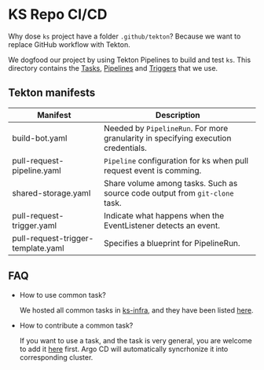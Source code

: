 # KS Repo CI/CD

Why dose `ks` project have a folder `.github/tekton`? Because we want to replace GitHub workflow with Tekton.

We dogfood our project by using Tekton Pipelines to build and test `ks`. This directory contains the [Tasks](https://tekton.dev/docs/pipelines/tasks/), [Pipelines](https://tekton.dev/docs/pipelines/pipelines/) and [Triggers](https://tekton.dev/docs/triggers/) that we use.

## Tekton manifests

| Manifest                           | Description                                                                        |
| ---------------------------------- | ---------------------------------------------------------------------------------- |
| build-bot.yaml                     | Needed by `PipelineRun`. For more granularity in specifying execution credentials. |
| pull-request-pipeline.yaml         | `Pipeline` configuration for ks when pull request event is comming.                |
| shared-storage.yaml                | Share volume among tasks. Such as source code output from `git-clone` task.        |
| pull-request-trigger.yaml          | Indicate what happens when the EventListener detects an event.                     |
| pull-request-trigger-template.yaml | Specifies a blueprint for PipelineRun.                                             |

## FAQ

- How to use common task?

  We hosted all common tasks in [ks-infra](https://github.com/kubesphere-sigs/ks-infra), and they have been listed [here](https://github.com/kubesphere-sigs/ks-infra/tree/master/prod/ks-devops-ext-tekton-common#common-tasks).

- How to contribute a common task?

  If you want to use a task, and the task is very general, you are welcome to add it [here](https://github.com/kubesphere-sigs/ks-infra/tree/master/prod/ks-devops-ext-tekton-common#common-tasks) first. Argo CD will automatically syncrhonize it into corresponding cluster.
